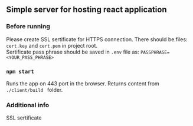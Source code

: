 ## Simple server for hosting react application

### Before running
Please create SSL sertificate for HTTPS connection. 
There should be files: `cert.key` and `cert.pem` in project root. <br>
Sertificate pass phrase should be saved in `.env` file as:
`PASSPHRASE=<YOUR_PASS_PHRASE>`

### `npm start`
Runs the app on 443 port in the browser. Returns content from `./client/build ` folder.<br>

### Additional info
SSL sertificate